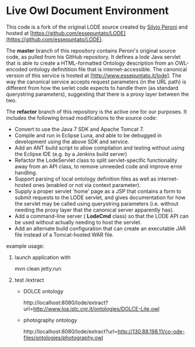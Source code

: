 # **L**ive **O**wl **D**ocument **E**nvironment

This code is a fork of the original LODE source created by [Silvio Peroni](http://palindrom.es/phd/whoami/) and hosted at [https://github.com/essepuntato/LODE](https://github.com/essepuntato/LODE).

The **master** branch of this repository contains Peroni's original source code, as pulled from his GitHub repository. 
It defines a _lode_ Java servlet that is able to create a HTML-formatted Ontology description from an OWL-encoded ontology definitition file that is internet-accessible.
The canonical version of this service is hosted at [http://www.essepuntato.it/lode]. The way the canonical service accepts request parameters (in the URL path) is different from how the serlet code expects to handle them (as standard querystring parameters), suggesting that there is a proxy layer between the two.

The **refactor** branch of this repository is the active one for our purposes. It includes the following broad modifications to the source code:

- Convert to use the Java 7 SDK and Apache Tomcat 7.
- Compile and run in Eclipse Luna, and able to be debugged in development using the above SDK and service.
- Add an ANT build script to allow compilation and testing without using the Eclipse IDE (e.g. by a Jenkins build server)
- Refactor the LodeServlet class to split servlet-specific functionality away from an API class, to remove unneeded code and improve error handling.
- Support parsing of local ontology definition files as well as internet-hosted ones (enabled or not via context parameter).
- Supply a proper servlet 'home' page as a JSP that contains a form to submit requests to the LODE servlet, and gives documentation for how the servlet may be called using querystring parameters (i.e. without needing the proxy layer that the canonical server apparently has).
- Add a command-line server ( **LodeCmd** class) so that the LODE API can be used without actually needing to host the servlet.
- Add an alternate build configuration that can create an executable JAR file instead of a Tomcat-hosted WAR file.   



example usage:

1. launch application with

	mvn clean jetty:run

2. test /extract

	+ DOLCE ontology
		
		http://localhost:8080/lode/extract?url=http://www.loa.istc.cnr.it/ontologies/DOLCE-Lite.owl
	
	+ photography ontology
	
		http://localhost:8080/lode/extract?url=http://130.88.198.11/co-ode-files/ontologies/photography.owl